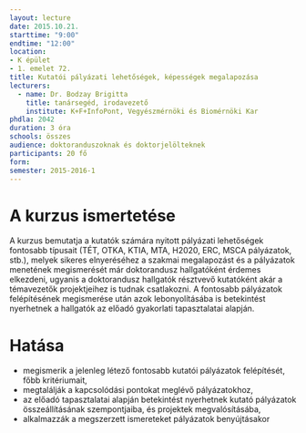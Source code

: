 ```yaml
---
layout: lecture
date: 2015.10.21.
starttime: "9:00"
endtime: "12:00"
location: 
- K épület 
- 1. emelet 72.
title: Kutatói pályázati lehetőségek, képességek megalapozása
lecturers:
  - name: Dr. Bodzay Brigitta
    title: tanársegéd, irodavezető
    institute: K+F+InfoPont, Vegyészmérnöki és Biomérnöki Kar
phdla: 2042
duration: 3 óra
schools: összes
audience: doktoranduszoknak és doktorjelölteknek
participants: 20 fő
form: 
semester: 2015-2016-1
---
```


# A kurzus ismertetése

A kurzus bemutatja a kutatók számára nyitott pályázati lehetőségek fontosabb típusait (TÉT, OTKA, KTIA, MTA, H2020, ERC, MSCA pályázatok, stb.), melyek sikeres elnyeréséhez a szakmai megalapozást és a pályázatok menetének megismerését már doktorandusz hallgatóként érdemes elkezdeni, ugyanis a doktorandusz hallgatók résztvevő kutatóként akár a témavezetők projektjeihez is tudnak csatlakozni. A fontosabb pályázatok felépítésének megismerése után azok lebonyolításába is betekintést nyerhetnek a hallgatók az előadó gyakorlati tapasztalatai alapján.

# Hatása

* megismerik a jelenleg létező fontosabb kutatói pályázatok felépítését, főbb kritériumait,
* megtalálják a kapcsolódási pontokat meglévő pályázatokhoz,
* az előadó tapasztalatai alapján betekintést nyerhetnek kutató pályázatok összeállításának szempontjaiba, és projektek megvalósításába,
* alkalmazzák a megszerzett ismereteket pályázatok benyújtásakor
